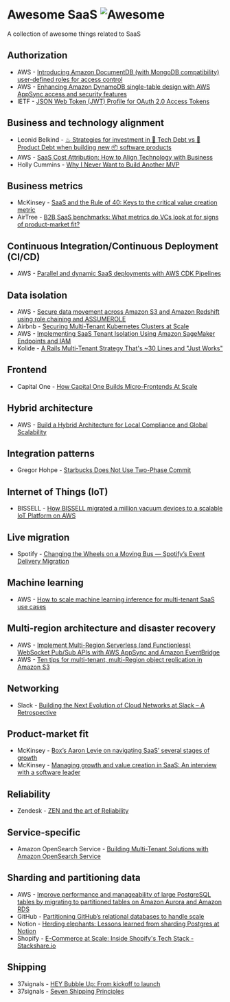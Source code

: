 # Awesome SaaS ![Awesome](https://awesome.re/badge.svg)
A collection of awesome things related to SaaS

## Authorization
* AWS - [Introducing Amazon DocumentDB (with MongoDB compatibility) user-defined roles for access control](https://aws.amazon.com/blogs/database/introducing-amazon-documentdb-with-mongodb-compatibility-user-defined-roles-for-access-control/)
* AWS - [Enhancing Amazon DynamoDB single-table design with AWS AppSync access and security features](https://aws.amazon.com/blogs/mobile/enhancing-dynamodb-single-table-design-with-appsync-access-and-security-features/)
* IETF - [JSON Web Token (JWT) Profile for OAuth 2.0 Access Tokens](https://datatracker.ietf.org/doc/html/rfc9068)

## Business and technology alignment
* Leonid Belkind - [♨ Strategies for investment in 🔩 Tech Debt vs 💸 Product Debt when building new 📦 software products](https://medium.com/stackpulse/strategies-for-investment-in-tech-debt-vs-product-debt-when-building-new-software-428de5680070)
* AWS - [SaaS Cost Attribution: How to Align Technology with Business](https://aws.amazon.com/blogs/apn/saas-cost-attribution-how-to-align-technology-with-business/)
* Holly Cummins - [Why I Never Want to Build Another MVP](https://www.digit.fyi/comment-why-i-never-want-to-build-another-mvp/)

## Business metrics
* McKinsey - [SaaS and the Rule of 40: Keys to the critical value creation metric](https://www.mckinsey.com/industries/technology-media-and-telecommunications/our-insights/saas-and-the-rule-of-40-keys-to-the-critical-value-creation-metric)
* AirTree - [B2B SaaS benchmarks: What metrics do VCs look at for signs of product-market fit?](https://www.airtree.vc/open-source-vc/b2b-saas-benchmarks-what-metrics-do-vcs-looking-at-for-signs-of-product-market-fit)

## Continuous Integration/Continuous Deployment (CI/CD)
* AWS - [Parallel and dynamic SaaS deployments with AWS CDK Pipelines](https://aws.amazon.com/blogs/devops/parallel-and-dynamic-saas-deployments-with-cdk-pipelines/)

## Data isolation
* AWS - [Secure data movement across Amazon S3 and Amazon Redshift using role chaining and ASSUMEROLE](https://aws.amazon.com/blogs/big-data/secure-data-movement-across-amazon-s3-and-amazon-redshift-using-role-chaining-and-assumerole/)
* Airbnb - [Securing Multi-Tenant Kubernetes Clusters at Scale](https://www.youtube.com/watch?v=WS2Qgx0qgCM)
* AWS - [Implementing SaaS Tenant Isolation Using Amazon SageMaker Endpoints and IAM](https://aws.amazon.com/blogs/apn/implementing-saas-tenant-isolation-using-amazon-sagemaker-endpoints-and-iam/)
* Kolide - [A Rails Multi-Tenant Strategy That's ~30 Lines and "Just Works"](https://dev.to/kolide/a-rails-multi-tenant-strategy-thats-30-lines-and-just-works-58cd)

## Frontend
* Capital One - [How Capital One Builds Micro-Frontends At Scale](https://www.capitalone.com/tech/software-engineering/loosely-coupled-micro-frontends-with-nodejs/)

## Hybrid architecture
* AWS - [Build a Hybrid Architecture for Local Compliance and Global Scalability](https://aws.amazon.com/blogs/startups/build-a-hybrid-architecture-for-local-compliance-and-global-scalability/)

## Integration patterns
* Gregor Hohpe - [Starbucks Does Not Use Two-Phase Commit](https://www.enterpriseintegrationpatterns.com/ramblings/18_starbucks.html)

## Internet of Things (IoT)
* BISSELL - [How BISSELL migrated a million vacuum devices to a scalable IoT Platform on AWS](https://aws.amazon.com/blogs/iot/how-bissell-migrated-a-million-vacuum-devices-to-a-scalable-iot-platform-on-aws/)

## Live migration
* Spotify - [Changing the Wheels on a Moving Bus — Spotify’s Event Delivery Migration](https://engineering.atspotify.com/2021/10/20/changing-the-wheels-on-a-moving-bus-spotify-event-delivery-migration/)

## Machine learning
* AWS - [How to scale machine learning inference for multi-tenant SaaS use cases](https://aws.amazon.com/blogs/machine-learning/how-to-scale-machine-learning-inference-for-multi-tenant-saas-use-cases/)

## Multi-region architecture and disaster recovery
* AWS - [Implement Multi-Region Serverless (and Functionless) WebSocket Pub/Sub APIs with AWS AppSync and Amazon EventBridge](https://aws.amazon.com/blogs/mobile/multi-region-websocket-api/)
* AWS - [Ten tips for multi-tenant, multi-Region object replication in Amazon S3](https://aws.amazon.com/blogs/storage/ten-tips-for-multi-tenant-multi-region-object-replication-in-amazon-s3/)

## Networking
* Slack - [Building the Next Evolution of Cloud Networks at Slack – A Retrospective](https://slack.engineering/building-the-next-evolution-of-cloud-networks-at-slack-a-retrospective/)

## Product-market fit

* McKinsey - [Box’s Aaron Levie on navigating SaaS’ several stages of growth](https://www.mckinsey.com/industries/technology-media-and-telecommunications/our-insights/boxs-aaron-levie-on-navigating-saas-several-stages-of-growth)
* McKinsey - [Managing growth and value creation in SaaS: An interview with a software leader](https://www.mckinsey.com/industries/technology-media-and-telecommunications/our-insights/managing-growth-and-value-creation-in-saas)

## Reliability
* Zendesk - [ZEN and the art of Reliability](https://zendesk.engineering/zen-and-the-art-of-reliability-f42fa7e64849)

## Service-specific
* Amazon OpenSearch Service - [Building Multi-Tenant Solutions with Amazon OpenSearch Service](https://www.youtube.com/watch?v=FswkQ8YfZyc)

## Sharding and partitioning data
* AWS - [Improve performance and manageability of large PostgreSQL tables by migrating to partitioned tables on Amazon Aurora and Amazon RDS](https://aws.amazon.com/blogs/database/improve-performance-and-manageability-of-large-postgresql-tables-by-migrating-to-partitioned-tables-on-amazon-aurora-and-amazon-rds/)
* GitHub - [Partitioning GitHub’s relational databases to handle scale](https://github.blog/2021-09-27-partitioning-githubs-relational-databases-scale/)
* Notion - [Herding elephants: Lessons learned from sharding Postgres at Notion](https://www.notion.so/blog/sharding-postgres-at-notion)
* Shopify - [E-Commerce at Scale: Inside Shopify's Tech Stack - Stackshare.io](https://shopify.engineering/e-commerce-at-scale-inside-shopifys-tech-stack)

## Shipping
* 37signals - [HEY Bubble Up: From kickoff to launch](https://updates.basecamp.com/post/hey-bubble-up)
* 37signals - [Seven Shipping Principles](https://37signals.com/seven-shipping-principles)
